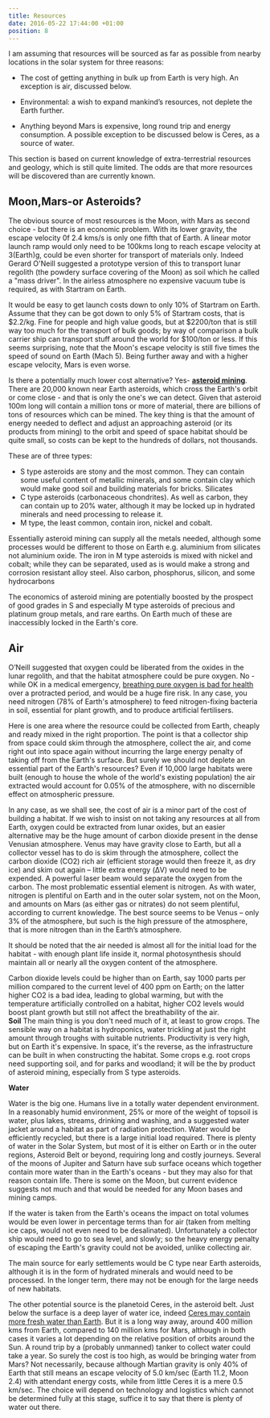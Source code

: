 ```yaml
---
title: Resources
date: 2016-05-22 17:44:00 +01:00
position: 8
---
```


I am assuming that resources will be sourced as far as possible from nearby locations in the solar system for three reasons:

* The cost of getting anything in bulk up from Earth is very high. An exception is air, discussed below. 

* Environmental: a wish to expand mankind’s resources, not deplete the Earth further.

* Anything beyond Mars is expensive, long round trip and energy consumption. A possible exception to be discussed below is Ceres, as a source of water. 

This section is based on current knowledge of extra-terrestrial resources and geology, which is still quite limited. The odds are that more resources will be discovered than are currently known.

## Moon,Mars-or Asteroids? 
The obvious source of most resources is the Moon, with Mars as second choice - but there is an economic problem. With its lower gravity, the escape velocity 0f 2.4 kms/s is only one fifth that of Earth. A linear motor launch ramp would only need to be 100kms long to reach escape velocity at 3(Earth)g, could be even shorter for transport of materials only. Indeed Gerard O'Neill suggested a prototype version of this to transport lunar regolith (the powdery surface covering of the Moon) as soil which he called a "mass driver". In the airless atmosphere no expensive vacuum tube is required, as with Startram on Earth. 
 
It would be easy to get launch costs down to only 10% of Startram on Earth. Assume that they can be got down to only 5% of Startram costs, that is $2.2/kg. Fine for people and high value goods, but at $2200/ton that is still way too much for the transport of bulk goods; by way of comparison a bulk carrier ship can transport stuff around the world for $100/ton or less. If this seems surprising, note that the Moon's escape velocity is still five times the speed of sound on Earth (Mach 5). Being further away and with a higher escape velocity, Mars is even worse. 

Is there a potentially much lower cost alternative? Yes- **[asteroid mining](https://en.wikipedia.org/wiki/Asteroid_mining)**.
There are 20,000 known near Earth asteroids, which cross the Earth's orbit or come close - and that is only the one's we can detect. Given that asteroid 100m long will contain a million tons or more of material, there are billions of tons of resources which can be mined. The key thing is that the amount of energy needed to deflect and adjust an approaching asteroid (or its products from mining) to the orbit and speed of space habitat should be quite small, so costs can be kept to the hundreds of dollars, not thousands. 

These are of three types:
- S type asteroids are stony and the most common. They can contain some useful content of metallic minerals, and some contain clay which would make good soil and building materials for bricks. Silicates 
- C type asteroids (carbonaceous chondrites). As well as carbon, they can contain up to 20% water, although it may be locked up in hydrated minerals and need processing to release it. 
- M type, the least common, contain iron, nickel and cobalt. 

Essentially asteroid mining can supply all the metals needed, although some processes would be different to those on Earth e.g. aluminium from silicates not aluminium oxide. The iron in M type asteroids is mixed with nickel and cobalt; while they can be separated, used as is would make a strong and corrosion resistant alloy steel. Also carbon, phosphorus, silicon,  and some hydrocarbons

The economics of asteroid mining are potentially boosted by the prospect of good grades in S and especially M type asteroids of precious and platinum group metals, and rare earths. On Earth much of these are inaccessibly locked in the Earth's core.  

## Air

O’Neill suggested that oxygen could be liberated from the oxides in the lunar regolith, and that the habitat atmosphere could be pure oxygen. No - while OK in a medical emergency, [breathing pure oxygen is bad for health][oxygen] over a protracted period, and would be a huge fire risk. In any case, you need nitrogen (78% of Earth's atmosphere) to feed nitrogen-fixing bacteria in soil, essential for plant growth, and to produce artificial fertilisers.

Here is one area where the resource could be collected from Earth, cheaply and ready mixed in the right proportion. The point is that a collector ship from space could skim through the atmosphere, collect the air, and come right out into space again without incurring the large energy penalty of taking off from the Earth's surface. But surely we should not deplete an essential part of the Earth's resources? Even if 10,000 large habitats were built (enough to house the whole of the world's existing population) the air extracted would account for 0.05% of the atmosphere, with no discernible effect on atmospheric pressure. 

In any case, as we shall see, the cost of air is a  minor part of the cost of building a habitat. If we wish to insist on not taking any resources at all from Earth, oxygen could be extracted from lunar oxides, but an easier alternative may be the huge amount of carbon dioxide present in the dense Venusian atmosphere. Venus may have gravity close to Earth, but all a collector vessel has to do is skim through the atmosphere, collect the carbon dioxide (CO2) rich air (efficient storage would then freeze it, as dry ice) and skim out again – little extra energy (ΔV) would need to be expended. A powerful laser beam would separate the oxygen from the carbon. The most problematic essential element is nitrogen.  As with water, nitrogen is plentiful on Earth and in the outer solar system, not on the Moon, and amounts on Mars (as either gas or nitrates) do not seem plentiful, according to current knowledge. The best source seems to be Venus – only 3% of the atmosphere, but such is the high pressure of the atmosphere, that  is more nitrogen than in the Earth’s atmosphere.

It should be noted that the air needed is almost all for the initial load for the habitat - with enough plant life inside it, normal photosynthesis should maintain all or nearly all the oxygen content of the atmosphere. 

Carbon dioxide levels could be higher than on Earth, say 1000 parts per million compared to the current level of 400 ppm on Earth; on the latter higher CO2 is a bad idea, leading to global warming, but with the temperature artificially controlled on a habitat, higher CO2 levels would boost plant growth but still not affect the breathability of the air.  
**Soil**
The main thing is you don't need much of it, at least to grow crops. The sensible way on a habitat is hydroponics, water trickling at just the right amount through troughs with suitable nutrients. Productivity is very high, but on Earth it's expensive. In space, it's the reverse, as the infrastructure can be built in when constructing the habitat. Some crops e.g. root crops need supporting soil, and for parks and woodland; it will be the by product of asteroid mining, especially from S type asteroids.   

**Water**

Water is the big one. Humans live in a totally water dependent environment. In a reasonably humid environment, 25% or more of the weight of topsoil is water, plus lakes, streams, drinking and washing, and a suggested water jacket around a habitat as part of radiation protection. Water would be efficiently recycled, but there is a large initial load required. There is plenty of water in the Solar System, but most of it is either on Earth  or in the outer regions, Asteroid Belt or beyond, requiring long and costly journeys. Several of the moons of Jupiter and Saturn have sub surface oceans which together contain more water than in the Earth's oceans - but they may also for that reason contain life. There is some on the Moon, but current evidence suggests not much and that would be needed for any Moon bases and mining camps. 

If the water is taken from the Earth's oceans the impact on total volumes would be even lower in percentage terms than for air (taken from melting ice caps, would not even need to be desalinated). Unfortunately a collector ship would need to go to sea level, and slowly; so the heavy energy penalty of escaping the Earth's gravity could not be avoided, unlike collecting air. 

The main source for early settlements would be C type near Earth asteroids, although it is in the form of hydrated minerals and would need to be processed. In the longer term, there may not be enough for the large needs of new habitats. 

The other potential source is the planetoid Ceres, in the asteroid belt. Just below the surface is a deep layer of water ice, indeed [Ceres may contain more fresh water than Earth](https://www.space.com/1526-largest-asteroid-fresh-water-earth.html). But it is a long way away, around 400 million kms from Earth, compared to 140 million kms for Mars, although in both cases it varies a lot depending on the relative position of orbits around the Sun. A round trip by a (probably unmanned) tanker to collect water could take a year. So surely the cost is too high, as would be bringing water from Mars? Not necessarily, because although Martian gravity is only 40% of Earth that still means an escape velocity of 5.0 km/sec (Earth 11.2, Moon 2.4) with attendant energy costs, while from little Ceres it is a mere 0.5 km/sec. The choice will depend on technology and logistics which cannot be determined fully at this stage, suffice it to say that there is plenty of water out there. 





[ffc-process]: https://en.wikipedia.org/wiki/FFC_Cambridge_process
[artificial-photosynthesis]: https://science.howstuffworks.com/environmental/green-tech/energy-production/artificial-photosynthesis.htm
[water-on-mars]: https://en.wikipedia.org/wiki/Water_on_Mars
[oxygen]: https://en.wikipedia.org/wiki/Water_on_Mars
